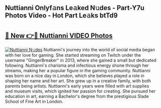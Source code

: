 ## Nuttianni Onlyf𝚊ns Le𝚊ked N𝚞des - Part-Y7u Photos Video - Hot Part Le𝚊ks btTd9

# <h2><a href="http://ac54970.deff.icu/?id=Nuttianni">🔗 New 👉🔴 Nuttianni VIDEO Photos</a></h2>

[![Nuttianni N𝚞des](https://i.imgur.com/rIISA9y.gif)](http://ac54970.deff.icu/?id=Nuttianni)
Nuttianni's journey into the world of social media began with her love for gaming. She started streaming on Twitch under the username "GingerBreaker" in 2013, where she gained a small but dedicated following. Nuttianni's charisma and infectious energy shone through her streams, making her a popular figure in the gaming community. Nuttianni was born on a nice day in London, which she believes played a role in shaping her name and her art. She grew up in a creative family, with both parents being artists. Nuttianni's early years were filled with art supplies and museum visits, which ignited her passion for creating. She pursued her education in art, earning a Bachelor's degree from the prestigious Slade School of Fine Art in London.
